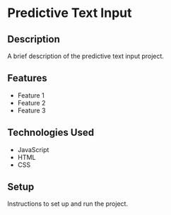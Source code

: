 # Predictive Text Input

## Description

A brief description of the predictive text input project.

## Features

- Feature 1
- Feature 2
- Feature 3

## Technologies Used

- JavaScript
- HTML
- CSS

## Setup

Instructions to set up and run the project.
